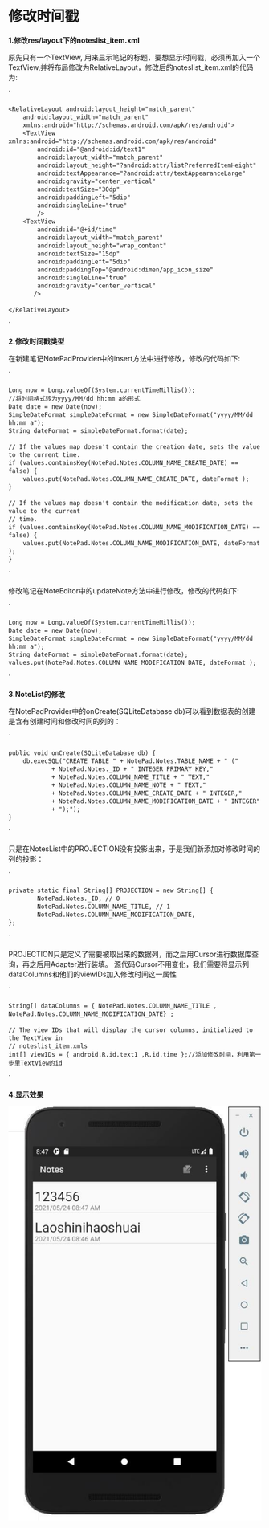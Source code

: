 # 修改时间戳


**1.修改res/layout下的noteslist_item.xml**

  原先只有一个TextView, 用来显示笔记的标题，要想显示时间戳，必须再加入一个TextView,并将布局修改为RelativeLayout，修改后的noteslist_item.xml的代码为:

`

```
<RelativeLayout android:layout_height="match_parent"
    android:layout_width="match_parent"
    xmlns:android="http://schemas.android.com/apk/res/android">
    <TextView xmlns:android="http://schemas.android.com/apk/res/android"
        android:id="@android:id/text1"
        android:layout_width="match_parent"
        android:layout_height="?android:attr/listPreferredItemHeight"
        android:textAppearance="?android:attr/textAppearanceLarge"
        android:gravity="center_vertical"
        android:textSize="30dp"
        android:paddingLeft="5dip"
        android:singleLine="true"
        />
    <TextView
        android:id="@+id/time"
        android:layout_width="match_parent"
        android:layout_height="wrap_content"
        android:textSize="15dp"
        android:paddingLeft="5dip"
        android:paddingTop="@android:dimen/app_icon_size"
        android:singleLine="true"
        android:gravity="center_vertical"
       />

</RelativeLayout>
```

`

**2.修改时间戳类型**

在新建笔记NotePadProvider中的insert方法中进行修改，修改的代码如下:

`

```
Long now = Long.valueOf(System.currentTimeMillis());
//将时间格式转为yyyy/MM/dd hh:mm a的形式
Date date = new Date(now);
SimpleDateFormat simpleDateFormat = new SimpleDateFormat("yyyy/MM/dd hh:mm a");
String dateFormat = simpleDateFormat.format(date);

// If the values map doesn't contain the creation date, sets the value to the current time.
if (values.containsKey(NotePad.Notes.COLUMN_NAME_CREATE_DATE) == false) {
    values.put(NotePad.Notes.COLUMN_NAME_CREATE_DATE, dateFormat );
}

// If the values map doesn't contain the modification date, sets the value to the current
// time.
if (values.containsKey(NotePad.Notes.COLUMN_NAME_MODIFICATION_DATE) == false) {
    values.put(NotePad.Notes.COLUMN_NAME_MODIFICATION_DATE, dateFormat );
}
```

`

修改笔记在NoteEditor中的updateNote方法中进行修改，修改的代码如下:

`

```
Long now = Long.valueOf(System.currentTimeMillis());
Date date = new Date(now);
SimpleDateFormat simpleDateFormat = new SimpleDateFormat("yyyy/MM/dd hh:mm a");
String dateFormat = simpleDateFormat.format(date);
values.put(NotePad.Notes.COLUMN_NAME_MODIFICATION_DATE, dateFormat );
```

`

**3.NoteList的修改**

在NotePadProvider中的onCreate(SQLiteDatabase db)可以看到数据表的创建是含有创建时间和修改时间的列的：

`

```
public void onCreate(SQLiteDatabase db) {
    db.execSQL("CREATE TABLE " + NotePad.Notes.TABLE_NAME + " ("
            + NotePad.Notes._ID + " INTEGER PRIMARY KEY,"
            + NotePad.Notes.COLUMN_NAME_TITLE + " TEXT,"
            + NotePad.Notes.COLUMN_NAME_NOTE + " TEXT,"
            + NotePad.Notes.COLUMN_NAME_CREATE_DATE + " INTEGER,"
            + NotePad.Notes.COLUMN_NAME_MODIFICATION_DATE + " INTEGER"
            + ");");
}
```

`

只是在NotesList中的PROJECTION没有投影出来，于是我们新添加对修改时间的列的投影：

`

```
private static final String[] PROJECTION = new String[] {
        NotePad.Notes._ID, // 0
        NotePad.Notes.COLUMN_NAME_TITLE, // 1
        NotePad.Notes.COLUMN_NAME_MODIFICATION_DATE,
};
```

`

PROJECTION只是定义了需要被取出来的数据列，而之后用Cursor进行数据库查询，再之后用Adapter进行装填。
源代码Cursor不用变化，我们需要将显示列dataColumns和他们的viewIDs加入修改时间这一属性

`

```
String[] dataColumns = { NotePad.Notes.COLUMN_NAME_TITLE , NotePad.Notes.COLUMN_NAME_MODIFICATION_DATE} ;

// The view IDs that will display the cursor columns, initialized to the TextView in
// noteslist_item.xmls
int[] viewIDs = { android.R.id.text1 ,R.id.time };//添加修改时间，利用第一步里TextView的id
```

`

**4.显示效果**

![](screenshot\sreenshot.jpg)
